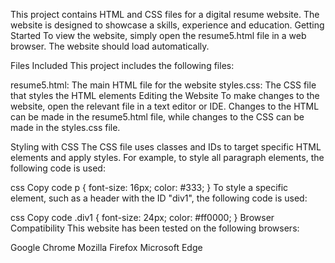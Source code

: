 This project contains HTML and CSS files for a digital resume website. The website is designed to showcase a skills, experience and education.
Getting Started
To view the website, simply open the resume5.html file in a web browser. The website should load automatically.

Files Included
This project includes the following files:

resume5.html: The main HTML file for the website
styles.css: The CSS file that styles the HTML elements
Editing the Website
To make changes to the website, open the relevant file in a text editor or IDE. Changes to the HTML can be made in the resume5.html file, while changes to the CSS can be made in the styles.css file.

Styling with CSS
The CSS file uses classes and IDs to target specific HTML elements and apply styles. For example, to style all paragraph elements, the following code is used:

css
Copy code
p {
  font-size: 16px;
  color: #333;
}
To style a specific element, such as a header with the ID "div1", the following code is used:

css
Copy code
.div1 {
  font-size: 24px;
  color: #ff0000;
}
Browser Compatibility
This website has been tested on the following browsers:

Google Chrome
Mozilla Firefox
Microsoft Edge





